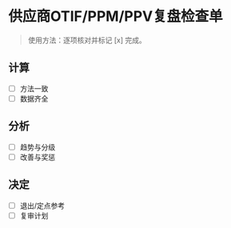 # 供应商OTIF/PPM/PPV复盘检查单

> 使用方法：逐项核对并标记 [x] 完成。

## 计算

- [ ] 方法一致
- [ ] 数据齐全

## 分析

- [ ] 趋势与分级
- [ ] 改善与奖惩

## 决定

- [ ] 退出/定点参考
- [ ] 复审计划
